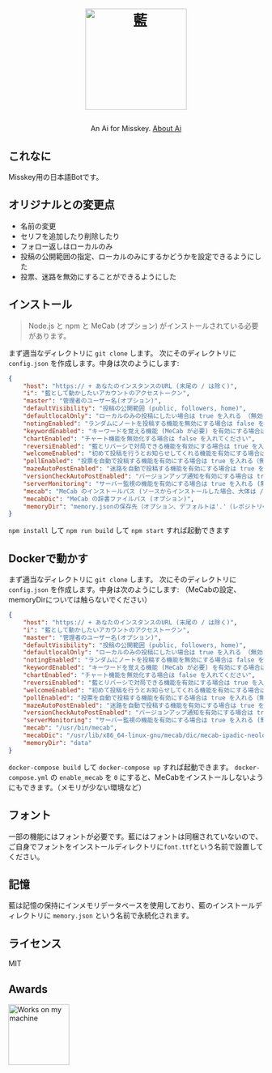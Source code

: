 <h1><p align="center"><img src="./ai.svg" alt="藍" height="200"></p></h1>
<p align="center">An Ai for Misskey. <a href="./torisetu.md">About Ai</a></p>

## これなに
Misskey用の日本語Botです。

## オリジナルとの変更点
- 名前の変更
- セリフを追加したり削除したり
- フォロー返しはローカルのみ
- 投稿の公開範囲の指定、ローカルのみにするかどうかを設定できるようにした
- 投票、迷路を無効にすることができるようにした

## インストール
> Node.js と npm と MeCab (オプション) がインストールされている必要があります。

まず適当なディレクトリに `git clone` します。
次にそのディレクトリに `config.json` を作成します。中身は次のようにします:
``` json
{
	"host": "https:// + あなたのインスタンスのURL (末尾の / は除く)",
	"i": "藍として動かしたいアカウントのアクセストークン",
	"master": "管理者のユーザー名(オプション)",
	"defaultVisibility": "投稿の公開範囲 (public, followers, home)",
	"defaultlocalOnly": "ローカルのみの投稿にしたい場合は true を入れる （無効にする場合は true）",
	"notingEnabled": "ランダムにノートを投稿する機能を無効にする場合は false を入れる",
	"keywordEnabled": "キーワードを覚える機能 (MeCab が必要) を有効にする場合は true を入れる (無効にする場合は false)",
	"chartEnabled": "チャート機能を無効化する場合は false を入れてください",
	"reversiEnabled": "藍とリバーシで対局できる機能を有効にする場合は true を入れる (無効にする場合は false)",
	"welcomeEnabled": "初めて投稿を行うとお知らせしてくれる機能を有効にする場合は true を入れる（無効にする場合は false）",
	"pollEnabled": "投票を自動で投稿する機能を有効にする場合は true を入れる（無効にする場合は false）",
	"mazeAutoPostEnabled": "迷路を自動で投稿する機能を有効にする場合は true を入れる（無効にする場合は false）",
	"versionCheckAutoPostEnabled": "バージョンアップ通知を有効にする場合は true を入れる（無効にする場合は false）",
	"serverMonitoring": "サーバー監視の機能を有効にする場合は true を入れる (無効にする場合は false)",
	"mecab": "MeCab のインストールパス (ソースからインストールした場合、大体は /usr/local/bin/mecab)",
	"mecabDic": "MeCab の辞書ファイルパス (オプション)",
	"memoryDir": "memory.jsonの保存先（オプション、デフォルトは'.'（レポジトリのルートです））"
}
```

`npm install` して `npm run build` して `npm start` すれば起動できます

## Dockerで動かす
まず適当なディレクトリに `git clone` します。
次にそのディレクトリに `config.json` を作成します。中身は次のようにします:
（MeCabの設定、memoryDirについては触らないでください）
``` json
{
	"host": "https:// + あなたのインスタンスのURL (末尾の / は除く)",
	"i": "藍として動かしたいアカウントのアクセストークン",
	"master": "管理者のユーザー名(オプション)",
	"defaultVisibility": "投稿の公開範囲 (public, followers, home)",
	"defaultlocalOnly": "ローカルのみの投稿にしたい場合は true を入れる （無効にする場合は true）",
	"notingEnabled": "ランダムにノートを投稿する機能を無効にする場合は false を入れる",
	"keywordEnabled": "キーワードを覚える機能 (MeCab が必要) を有効にする場合は true を入れる (無効にする場合は false)",
	"chartEnabled": "チャート機能を無効化する場合は false を入れてください",
	"reversiEnabled": "藍とリバーシで対局できる機能を有効にする場合は true を入れる (無効にする場合は false)",
	"welcomeEnabled": "初めて投稿を行うとお知らせしてくれる機能を有効にする場合は true を入れる（無効にする場合は false）",
	"pollEnabled": "投票を自動で投稿する機能を有効にする場合は true を入れる（無効にする場合は false）",
	"mazeAutoPostEnabled": "迷路を自動で投稿する機能を有効にする場合は true を入れる（無効にする場合は false）",
	"versionCheckAutoPostEnabled": "バージョンアップ通知を有効にする場合は true を入れる（無効にする場合は false）",
	"serverMonitoring": "サーバー監視の機能を有効にする場合は true を入れる (無効にする場合は false)",
	"mecab": "/usr/bin/mecab",
	"mecabDic": "/usr/lib/x86_64-linux-gnu/mecab/dic/mecab-ipadic-neologd/",
	"memoryDir": "data"
}
```
`docker-compose build` して `docker-compose up` すれば起動できます。
`docker-compose.yml` の `enable_mecab` を `0` にすると、MeCabをインストールしないようにもできます。（メモリが少ない環境など）

## フォント
一部の機能にはフォントが必要です。藍にはフォントは同梱されていないので、ご自身でフォントをインストールディレクトリに`font.ttf`という名前で設置してください。

## 記憶
藍は記憶の保持にインメモリデータベースを使用しており、藍のインストールディレクトリに `memory.json` という名前で永続化されます。

## ライセンス
MIT

## Awards
<img src="./WorksOnMyMachine.png" alt="Works on my machine" height="120">
